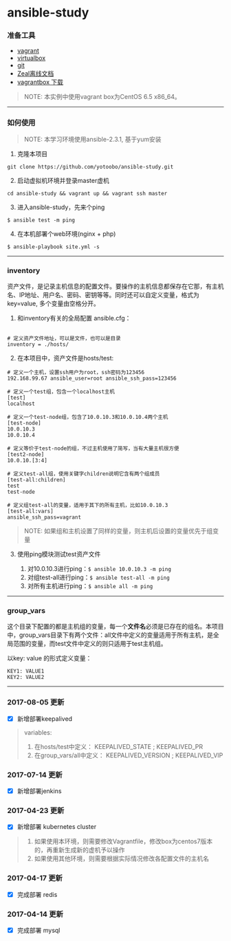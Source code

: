 # ansible-study

### 准备工具

- [vagrant](https://www.vagrantup.com/)
- [virtualbox](https://www.virtualbox.org/)
- [git](https://git-scm.com/downloads)
- [Zeal离线文档](https://zealdocs.org/)
- [vagrantbox 下载](http://www.vagrantbox.es/)

>NOTE: 本实例中使用vagrant box为CentOS 6.5 x86_64。

---

### 如何使用

>NOTE: 本学习环境使用ansible-2.3.1, 基于yum安装

1. 克隆本项目

`git clone https://github.com/yotoobo/ansible-study.git`

2. 启动虚拟机环境并登录master虚机

`cd ansible-study && vagrant up && vagrant ssh master`

3. 进入ansible-study，先来个ping

`$ ansible test -m ping`

4. 在本机部署个web环境(nginx + php)

`$ ansible-playbook site.yml -s`

---

### inventory
资产文件，是记录主机信息的配置文件。要操作的主机信息都保存在它那，有主机名、IP地址、用户名、密码、密钥等等。同时还可以自定义变量，格式为key=value, 多个变量由空格分开。

1. 和inventory有关的全局配置 ansible.cfg：

```

# 定义资产文件地址，可以是文件，也可以是目录
inventory = ./hosts/
```

2. 在本项目中，资产文件是hosts/test:

```
# 定义一个主机，设置ssh用户为root，ssh密码为123456
192.168.99.67 ansible_user=root ansible_ssh_pass=123456

# 定义一个test组，包含一个localhost主机
[test]
localhost

# 定义一个test-node组，包含了10.0.10.3和10.0.10.4两个主机
[test-node]
10.0.10.3
10.0.10.4

# 定义等价于test-node的组，不过主机使用了简写，当有大量主机很方便
[test2-node]
10.0.10.[3:4]

# 定义test-all组，使用关键字children说明它含有两个组成员
[test-all:children]
test
test-node

# 定义组test-all的变量，适用于其下的所有主机，比如10.0.10.3
[test-all:vars]
ansible_ssh_pass=vagrant

```

>NOTE: 如果组和主机设置了同样的变量，则主机后设置的变量优先于组变量

3. 使用ping模块测试test资产文件

    1. 对10.0.10.3进行ping：`$ ansible 10.0.10.3 -m ping`
    2. 对组test-all进行ping：`$ ansible test-all -m ping` 
    3. 对所有主机进行ping：`$ ansible all -m ping` 

---

### group_vars
这个目录下配置的都是主机组的变量，每一个**文件名**必须是已存在的组名。本项目中，group_vars目录下有两个文件：all文件中定义的变量适用于所有主机，是全局范围的变量，而test文件中定义的则只适用于test主机组。

以key: value 的形式定义变量：

```
KEY1: VALUE1
KEY2: VALUE2
```

---

### 2017-08-05 更新
- [x] 新增部署keepalived

>variables:
>1. 在hosts/test中定义： KEEPALIVED_STATE ; KEEPALIVED_PR
>2. 在group_vars/all中定义： KEEPALIVED_VERSION ; KEEPALIVED_VIP 

### 2017-07-14 更新
- [x] 新增部署jenkins

### 2017-04-23 更新
- [x] 新增部署 kubernetes cluster

>1. 如果使用本环境，则需要修改Vagrantfile，修改box为centos7版本的，再重新生成新的虚机予以操作
>2. 如果使用其他环境，则需要根据实际情况修改各配置文件的主机名

### 2017-04-17 更新
- [x] 完成部署 redis

### 2017-04-14 更新
- [x] 完成部署 mysql
